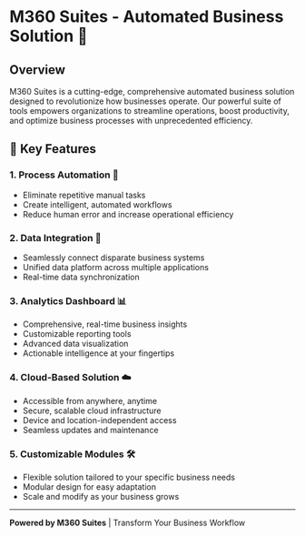 # M360 Suites - Automated Business Solution 🚀

## Overview

M360 Suites is a cutting-edge, comprehensive automated business solution designed to revolutionize how businesses operate. Our powerful suite of tools empowers organizations to streamline operations, boost productivity, and optimize business processes with unprecedented efficiency.

## 🌟 Key Features

### 1. Process Automation 🤖
- Eliminate repetitive manual tasks
- Create intelligent, automated workflows
- Reduce human error and increase operational efficiency

### 2. Data Integration 🔗
- Seamlessly connect disparate business systems
- Unified data platform across multiple applications
- Real-time data synchronization

### 3. Analytics Dashboard 📊
- Comprehensive, real-time business insights
- Customizable reporting tools
- Advanced data visualization
- Actionable intelligence at your fingertips

### 4. Cloud-Based Solution ☁️
- Accessible from anywhere, anytime
- Secure, scalable cloud infrastructure
- Device and location-independent access
- Seamless updates and maintenance

### 5. Customizable Modules 🛠️
- Flexible solution tailored to your specific business needs
- Modular design for easy adaptation
- Scale and modify as your business grows


---

**Powered by M360 Suites** | Transform Your Business Workflow
